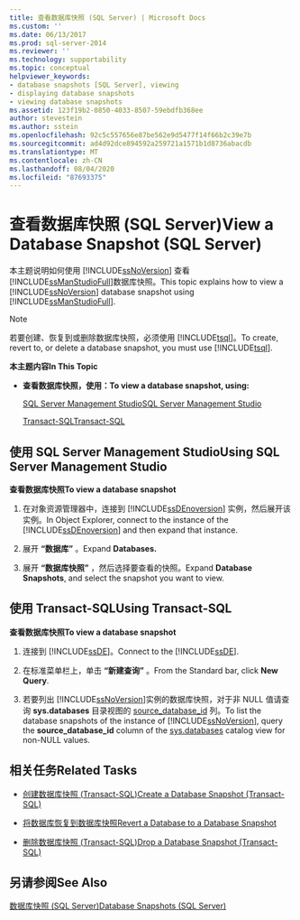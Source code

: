 ```yaml
---
title: 查看数据库快照 (SQL Server) | Microsoft Docs
ms.custom: ''
ms.date: 06/13/2017
ms.prod: sql-server-2014
ms.reviewer: ''
ms.technology: supportability
ms.topic: conceptual
helpviewer_keywords:
- database snapshots [SQL Server], viewing
- displaying database snapshots
- viewing database snapshots
ms.assetid: 123f19b2-0850-4033-8507-59ebdfb368ee
author: stevestein
ms.author: sstein
ms.openlocfilehash: 92c5c557656e87be562e9d5477f14f66b2c39e7b
ms.sourcegitcommit: ad4d92dce894592a259721a1571b1d8736abacdb
ms.translationtype: MT
ms.contentlocale: zh-CN
ms.lasthandoff: 08/04/2020
ms.locfileid: "87693375"
---
```

# <a name="view-a-database-snapshot-sql-server"></a><span data-ttu-id="f5aa7-102">查看数据库快照 (SQL Server)</span><span class="sxs-lookup"><span data-stu-id="f5aa7-102">View a Database Snapshot (SQL Server)</span></span>
  <span data-ttu-id="f5aa7-103">本主题说明如何使用 [!INCLUDE[ssNoVersion](../../includes/ssnoversion-md.md)] 查看 [!INCLUDE[ssManStudioFull](../../includes/ssmanstudiofull-md.md)]数据库快照。</span><span class="sxs-lookup"><span data-stu-id="f5aa7-103">This topic explains how to view a [!INCLUDE[ssNoVersion](../../includes/ssnoversion-md.md)] database snapshot using [!INCLUDE[ssManStudioFull](../../includes/ssmanstudiofull-md.md)].</span></span>  
  
> [!NOTE]  
>  <span data-ttu-id="f5aa7-104">若要创建、恢复到或删除数据库快照，必须使用 [!INCLUDE[tsql](../../includes/tsql-md.md)]。</span><span class="sxs-lookup"><span data-stu-id="f5aa7-104">To create, revert to, or delete a database snapshot, you must use [!INCLUDE[tsql](../../includes/tsql-md.md)].</span></span>  
  
 <span data-ttu-id="f5aa7-105">**本主题内容**</span><span class="sxs-lookup"><span data-stu-id="f5aa7-105">**In This Topic**</span></span>  
  
-   <span data-ttu-id="f5aa7-106">**查看数据库快照，使用：**</span><span class="sxs-lookup"><span data-stu-id="f5aa7-106">**To view a database snapshot, using:**</span></span>  
  
     [<span data-ttu-id="f5aa7-107">SQL Server Management Studio</span><span class="sxs-lookup"><span data-stu-id="f5aa7-107">SQL Server Management Studio</span></span>](#SSMSProcedure)  
  
     [<span data-ttu-id="f5aa7-108">Transact-SQL</span><span class="sxs-lookup"><span data-stu-id="f5aa7-108">Transact-SQL</span></span>](#TsqlProcedure)  
  
##  <a name="using-sql-server-management-studio"></a><a name="SSMSProcedure"></a> <span data-ttu-id="f5aa7-109">使用 SQL Server Management Studio</span><span class="sxs-lookup"><span data-stu-id="f5aa7-109">Using SQL Server Management Studio</span></span>  
 <span data-ttu-id="f5aa7-110">**查看数据库快照**</span><span class="sxs-lookup"><span data-stu-id="f5aa7-110">**To view a database snapshot**</span></span>  
  
1.  <span data-ttu-id="f5aa7-111">在对象资源管理器中，连接到 [!INCLUDE[ssDEnoversion](../../includes/ssdenoversion-md.md)] 实例，然后展开该实例。</span><span class="sxs-lookup"><span data-stu-id="f5aa7-111">In Object Explorer, connect to the instance of the [!INCLUDE[ssDEnoversion](../../includes/ssdenoversion-md.md)] and then expand that instance.</span></span>  
  
2.  <span data-ttu-id="f5aa7-112">展开 **“数据库”** 。</span><span class="sxs-lookup"><span data-stu-id="f5aa7-112">Expand **Databases.**</span></span>  
  
3.  <span data-ttu-id="f5aa7-113">展开 **“数据库快照”** ，然后选择要查看的快照。</span><span class="sxs-lookup"><span data-stu-id="f5aa7-113">Expand **Database Snapshots**, and select the snapshot you want to view.</span></span>  
  
##  <a name="using-transact-sql"></a><a name="TsqlProcedure"></a> <span data-ttu-id="f5aa7-114">使用 Transact-SQL</span><span class="sxs-lookup"><span data-stu-id="f5aa7-114">Using Transact-SQL</span></span>  
 <span data-ttu-id="f5aa7-115">**查看数据库快照**</span><span class="sxs-lookup"><span data-stu-id="f5aa7-115">**To view a database snapshot**</span></span>  
  
1.  <span data-ttu-id="f5aa7-116">连接到 [!INCLUDE[ssDE](../../includes/ssde-md.md)]。</span><span class="sxs-lookup"><span data-stu-id="f5aa7-116">Connect to the [!INCLUDE[ssDE](../../includes/ssde-md.md)].</span></span>  
  
2.  <span data-ttu-id="f5aa7-117">在标准菜单栏上，单击 **“新建查询”** 。</span><span class="sxs-lookup"><span data-stu-id="f5aa7-117">From the Standard bar, click **New Query**.</span></span>  
  
3.  <span data-ttu-id="f5aa7-118">若要列出 [!INCLUDE[ssNoVersion](../../includes/ssnoversion-md.md)]实例的数据库快照，对于非 NULL 值请查询 **sys.databases** 目录视图的 [source_database_id](/sql/relational-databases/system-catalog-views/sys-databases-transact-sql) 列。</span><span class="sxs-lookup"><span data-stu-id="f5aa7-118">To list the database snapshots of the instance of [!INCLUDE[ssNoVersion](../../includes/ssnoversion-md.md)], query the **source_database_id** column of the [sys.databases](/sql/relational-databases/system-catalog-views/sys-databases-transact-sql) catalog view for non-NULL values.</span></span>  
  
##  <a name="related-tasks"></a><a name="RelatedTasks"></a> <span data-ttu-id="f5aa7-119">相关任务</span><span class="sxs-lookup"><span data-stu-id="f5aa7-119">Related Tasks</span></span>  
  
-   [<span data-ttu-id="f5aa7-120">创建数据库快照 (Transact-SQL)</span><span class="sxs-lookup"><span data-stu-id="f5aa7-120">Create a Database Snapshot &#40;Transact-SQL&#41;</span></span>](create-a-database-snapshot-transact-sql.md)  
  
-   [<span data-ttu-id="f5aa7-121">将数据库恢复到数据库快照</span><span class="sxs-lookup"><span data-stu-id="f5aa7-121">Revert a Database to a Database Snapshot</span></span>](revert-a-database-to-a-database-snapshot.md)  
  
-   [<span data-ttu-id="f5aa7-122">删除数据库快照 (Transact-SQL)</span><span class="sxs-lookup"><span data-stu-id="f5aa7-122">Drop a Database Snapshot &#40;Transact-SQL&#41;</span></span>](drop-a-database-snapshot-transact-sql.md)  
  
## <a name="see-also"></a><span data-ttu-id="f5aa7-123">另请参阅</span><span class="sxs-lookup"><span data-stu-id="f5aa7-123">See Also</span></span>  
 [<span data-ttu-id="f5aa7-124">数据库快照 (SQL Server)</span><span class="sxs-lookup"><span data-stu-id="f5aa7-124">Database Snapshots &#40;SQL Server&#41;</span></span>](database-snapshots-sql-server.md)  
  
  
